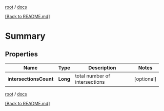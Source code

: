 [root](./../ "root") / [docs](./ "docs")

[[Back to README.md]](./../README.md "[Back to README.md]")

# Summary

## Properties

| Name | Type | Description | Notes |
|------------ | ------------- | ------------- | -------------|
|**intersectionsCount** | **Long** | total number of intersections |  [optional] |

[root](./../ "root") / [docs](./ "docs")

[[Back to README.md]](./../README.md "[Back to README.md]")